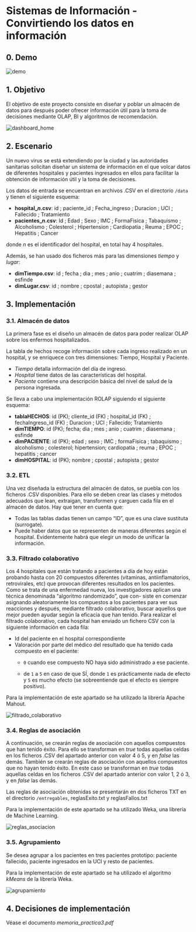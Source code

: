 # Sistemas de Información - Convirtiendo los datos en información


## 0. Demo

![demo](https://user-images.githubusercontent.com/48054735/122683511-f27bd700-d1ff-11eb-96f3-4d8b6a377d4c.gif)

## 1. Objetivo

El objetivo de este proyecto consiste en diseñar y poblar un almacén de datos para después poder ofrecer información útil para la
toma de decisiones mediante OLAP, BI y algoritmos de recomendación.

![dashboard_home](https://user-images.githubusercontent.com/48054735/122682458-b6de0e80-d1f9-11eb-8dbb-f2cb9ed1acee.png)

## 2. Escenario

Un nuevo virus se está extendiendo por la ciudad y las autoridades sanitarias solicitan diseñar un sistema de
información en el que volcar datos de diferentes hospitales y pacientes ingresados en ellos para facilitar la obtención
de información útil y la toma de decisiones.

Los datos de entrada se encuentran en archivos .CSV en el directorio <code>/data</code> y tienen el siguiente esquema:

 - **hospital_*n*.csv**: id ; paciente_id ; Fecha_ingreso ; Duracion ; UCI ; Fallecido ; Tratamiento
 - **pacientes_*n*.csv**: Id ; Edad ; Sexo ; IMC ; FormaFisica ; Tabaquismo ; Alcoholismo ; Colesterol ; Hipertension ; Cardiopatia
   ; Reuma ; EPOC ; Hepatitis ; Cancer
   
donde *n* es el identificador del hospital, en total hay 4 hospitales.

Además, se han usado dos ficheros más para las dimensiones *tiempo* y *lugar*:

 - **dimTiempo.csv**: id ; fecha ; dia ; mes ; anio ; cuatrim ; diasemana ; esfinde
 - **dimLugar.csv**: id ; nombre ; cpostal ; autopista ; gestor

## 3. Implementación

### 3.1. Almacén de datos

La primera fase es el diseño un almacén de datos para poder realizar OLAP sobre los enfermos hospitalizados.

La tabla de hechos recoge información sobre cada ingreso realizado en un hospital, y se enriquece con tres dimensiones: 
Tiempo, Hospital y Paciente.

 - *Tiempo* detalla información del día de ingreso.
 - *Hospital* tiene datos de las características del hospital.
 - *Paciente* contiene una descripción básica del nivel de salud de la persona ingresada.

Se lleva a cabo una implementación ROLAP siguiendo el siguiente esquema:

 - **tablaHECHOS**: id (PK); cliente_id (FK) ; hospital_id (FK) ; fechaIngreso_id (FK) ; Duracion ; UCI ; Fallecido;
   Tratamiento
 - **dimTIEMPO**: id (PK); fecha; dia ; mes ; anio ; cuatrim ; diasemana ; esfinde
 - **dimPACIENTE**: id (PK); edad ; sexo ; IMC ; formaFisica ; tabaquismo ; alcoholismo ; colesterol; hipertension;
   cardiopatia ; reuma ; EPOC ; hepatitis ; cancer
 - **dimHOSPITAL**: id (PK); nombre ; cpostal ; autopista ; gestor
   
### 3.2. ETL

Una vez diseñada la estructura del almacén de datos, se puebla con los ficheros .CSV disponibles. Para
ello se deben crear las clases y métodos adecuados que lean, extraigan, transformen y carguen cada fila en el
almacén de datos. Hay que tener en cuenta que:

 - Todas las tablas dadas tienen un campo “ID”, que es una clave sustituta (surrogate).
 - Puede haber datos que se representen de maneras diferentes según el hospital. Evidentemente habrá que
elegir un modo de unificar la información.
   
### 3.3. Filtrado colaborativo

Los 4 hospitales que están tratando a pacientes a día de hoy están probando hasta con 20 compuestos diferentes
(vitaminas, antiinflamatorios, retrovirales, etc) que provocan diferentes resultados en los pacientes. Como se trata
de una enfermedad nueva, los investigadores aplican una técnica denominada “algoritmo randomizado”, que con-
siste en comenzar asignando aleatoriamente los compuestos a los pacientes para ver sus reacciones y después,
mediante filtrado colaborativo, buscar aquellos que mejor pueden ayudar según la eficacia que han tenido.
Para realizar el filtrado colaborativo, cada hospital han enviado un fichero CSV con la siguiente información en cada fila:
 - Id del paciente en el hospital correspondiente
 - Valoración por parte del médico del resultado que ha tenido cada compuesto en el paciente:
    - <code>0</code> cuando ese compuesto NO haya sido administrado a ese paciente.
     
    - de <code>1</code> a <code>5</code> en caso de que SÍ, donde <code>1</code> es prácticamente nada de efecto y 
      <code>5</code> es mucho efecto (se sobreentiende que el efecto es siempre positivo).
      
Para la implementación de este apartado se ha utilizado la librería Apache Mahout.

![filtrado_colaborativo](https://user-images.githubusercontent.com/48054735/122682067-b3498800-d1f7-11eb-9630-48ed7878b26e.png)
     
### 3.4. Reglas de asociación

A continuación, se crearán reglas de asociación con aquellos compuestos que han tenido éxito. Para
ello se transforman en *true* todas aquellas celdas en los ficheros .CSV del apartado anterior con valor 4 ó 5, y en
*false* las demás.
También se crearán reglas de asociación con aquellos compuestos que no hayan tenido éxito. En este caso
se transforman en *true* todas aquellas celdas en los ficheros .CSV del apartado anterior con valor 1, 2 ó 3, y en
*false* las demás.

Las reglas de asociación obtenidas se presentarán en dos ficheros TXT en el directorio 
<code>/entregables</code>, reglasExito.txt y reglasFallos.txt

Para la implementación de este apartado se ha utilizado Weka, una librería de Machine Learning.

![reglas_asociacion](https://user-images.githubusercontent.com/48054735/122682231-91043a00-d1f8-11eb-8ac0-8ece5e4551e1.png)

### 3.5. Agrupamiento

Se desea agrupar a los pacientes en tres pacientes prototipo: paciente fallecido, paciente ingresados en la UCI y resto 
de pacientes.

Para la implementación de este apartado se ha utilizado el algoritmo *kMeans* de la librería Weka.

![agrupamiento](https://user-images.githubusercontent.com/48054735/122682279-d3c61200-d1f8-11eb-9a08-304acc02a919.png)

## 4. Decisiones de implementación

Véase el documento *memoria_practica3.pdf*
